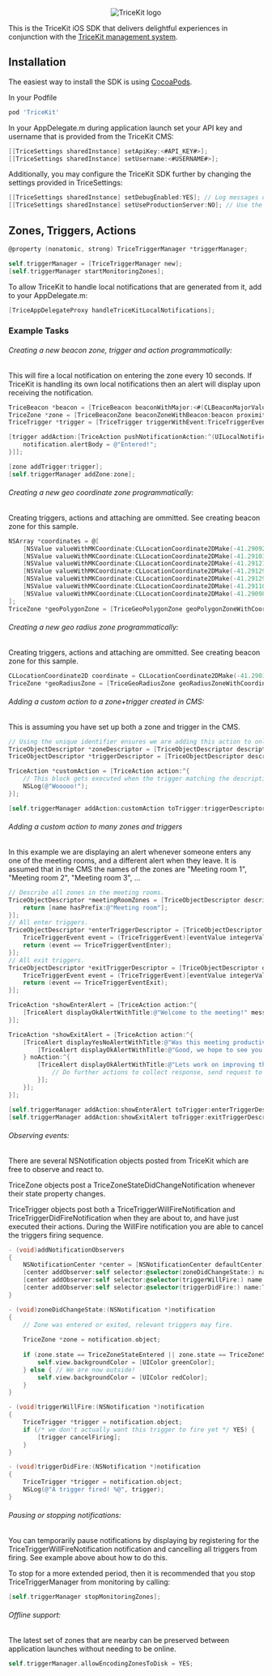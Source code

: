 <p align="center"><img src="https://cloud.githubusercontent.com/assets/6678136/6930126/f54d239c-d85c-11e4-8e1c-3e156646b969.png" alt="TriceKit logo" /></p>

This is the TriceKit iOS SDK that delivers delightful experiences in conjunction with the [TriceKit management system](http://tricekit.com).

## Installation

The easiest way to install the SDK is using [CocoaPods](http://cocoapods.org).

In your Podfile

```ruby
pod 'TriceKit'
```

In your AppDelegate.m during application launch set your API key and username that is provided from the TriceKit CMS:

```objective-c
[[TriceSettings sharedInstance] setApiKey:<#API_KEY#>];
[[TriceSettings sharedInstance] setUsername:<#USERNAME#>];
```

Additionally, you may configure the TriceKit SDK further by changing the settings provided in TriceSettings:

```objective-c
[[TriceSettings sharedInstance] setDebugEnabled:YES]; // Log messages out to console.
[[TriceSettings sharedInstance] setUseProductionServer:NO]; // Use the testing server.
```

## Zones, Triggers, Actions

```objective-c
@property (nonatomic, strong) TriceTriggerManager *triggerManager;

self.triggerManager = [TriceTriggerManager new];
[self.triggerManager startMonitoringZones];
```

To allow TriceKit to handle local notifications that are generated from it, add to your AppDelegate.m:

```objective-c
[TriceAppDelegateProxy handleTriceKitLocalNotifications];
```

### Example Tasks

###### Creating a new beacon zone, trigger and action programmatically:

This will fire a local notification on entering the zone every 10 seconds. If TriceKit is handling its own local notifications then an alert will display upon receiving the notification.

```objective-c
TriceBeacon *beacon = [TriceBeacon beaconWithMajor:<#(CLBeaconMajorValue)#> minor:<#(CLBeaconMinorValue)#> proximityUuid:<#(NSUUID *)#>];
TriceZone *zone = [TriceBeaconZone beaconZoneWithBeacon:beacon proximity:CLProximityImmediate];
TriceTrigger *trigger = [TriceTrigger triggerWithEvent:TriceTriggerEventEnter frequency:10 limit:0];

[trigger addAction:[TriceAction pushNotificationAction:^(UILocalNotification *notification) {
    notification.alertBody = @"Entered!";
}]];

[zone addTrigger:trigger];
[self.triggerManager addZone:zone];
```

###### Creating a new geo coordinate zone programmatically:

Creating triggers, actions and attaching are ommitted. See creating beacon zone for this sample.

```objective-c
NSArray *coordinates = @[
    [NSValue valueWithMKCoordinate:CLLocationCoordinate2DMake(-41.290923539344, 174.77681817021)],
    [NSValue valueWithMKCoordinate:CLLocationCoordinate2DMake(-41.291038412930, 174.77658750024)],
    [NSValue valueWithMKCoordinate:CLLocationCoordinate2DMake(-41.291215761226, 174.77654726710)],
    [NSValue valueWithMKCoordinate:CLLocationCoordinate2DMake(-41.291294358613, 174.77689058986)],
    [NSValue valueWithMKCoordinate:CLLocationCoordinate2DMake(-41.291294358613, 174.77718295064)],
    [NSValue valueWithMKCoordinate:CLLocationCoordinate2DMake(-41.291104918598, 174.77717490401)],
    [NSValue valueWithMKCoordinate:CLLocationCoordinate2DMake(-41.290988029803, 174.77703811135)]
];
TriceZone *geoPolygonZone = [TriceGeoPolygonZone geoPolygonZoneWithCoordinates:coordinates];
```

###### Creating a new geo radius zone programmatically:

Creating triggers, actions and attaching are ommitted. See creating beacon zone for this sample.

```objective-c
CLLocationCoordinate2D coordinate = CLLocationCoordinate2DMake(-41.290384160865536, 174.77760503743434);
TriceZone *geoRadiusZone = [TriceGeoRadiusZone geoRadiusZoneWithCoordinate:coordinate radius:20];
```

###### Adding a custom action to a zone+trigger created in CMS:

This is assuming you have set up both a zone and trigger in the CMS.

```objective-c
// Using the unique identifier ensures we are adding this action to only one specific trigger.
TriceObjectDescriptor *zoneDescriptor = [TriceObjectDescriptor descriptorWithUid:<#(NSString *)#>];
TriceObjectDescriptor *triggerDescriptor = [TriceObjectDescriptor descriptorWithUid:<#(NSString *)#>];

TriceAction *customAction = [TriceAction action:^{
    // This block gets executed when the trigger matching the description fires.
    NSLog(@"Wooooo!");
}];

[self.triggerManager addAction:customAction toTrigger:triggerDescriptor zone:zoneDescriptor];
```

###### Adding a custom action to many zones and triggers

In this example we are displaying an alert whenever someone enters any one of the meeting rooms, and a different alert when they leave. It is assumed that in the CMS the names of the zones are "Meeting room 1", "Meeting room 2", "Meeting room 3", ...

```objective-c
// Describe all zones in the meeting rooms.
TriceObjectDescriptor *meetingRoomZones = [TriceObjectDescriptor descriptorWithKey:@"name" passingTest:^BOOL(NSString *name) {
    return [name hasPrefix:@"Meeting room"];
}];
// All enter triggers.
TriceObjectDescriptor *enterTriggerDescriptor = [TriceObjectDescriptor descriptorWithKey:@"event" passingTest:^BOOL(NSNumber *eventValue) {
    TriceTriggerEvent event = (TriceTriggerEvent)[eventValue integerValue];
    return (event == TriceTriggerEventEnter);
}];
// All exit triggers.
TriceObjectDescriptor *exitTriggerDescriptor = [TriceObjectDescriptor descriptorWithKey:@"event" passingTest:^BOOL(NSNumber *eventValue) {
    TriceTriggerEvent event = (TriceTriggerEvent)[eventValue integerValue];
    return (event == TriceTriggerEventExit);
}];

TriceAction *showEnterAlert = [TriceAction action:^{
    [TriceAlert displayOkAlertWithTitle:@"Welcome to the meeting!" message:nil okAction:nil];
}];

TriceAction *showExitAlert = [TriceAction action:^{
    [TriceAlert displayYesNoAlertWithTitle:@"Was this meeting productive for you?" message:nil yesAction:^{
        [TriceAlert displayOkAlertWithTitle:@"Good, we hope to see you next time!" message:nil okAction:nil];
    } noAction:^{
        [TriceAlert displayOkAlertWithTitle:@"Lets work on improving that." message:@"We will collect this response to improve your experience." okAction:^{
            // Do further actions to collect response, send request to server, perhaps display a new view controller...
        }];
    }];
}];

[self.triggerManager addAction:showEnterAlert toTrigger:enterTriggerDescriptor zone:meetingRoomZones];
[self.triggerManager addAction:showExitAlert toTrigger:exitTriggerDescriptor zone:meetingRoomZones];
```

###### Observing events:

There are several NSNotification objects posted from TriceKit which are free to observe and react to.

TriceZone objects post a TriceZoneStateDidChangeNotification whenever their state property changes.

TriceTrigger objects post both a TriceTriggerWillFireNotification and TriceTriggerDidFireNotification when they are about to, and have just executed their actions. During the WillFire notification you are able to cancel the triggers firing sequence.

```objective-c
- (void)addNotificationObservers
{
    NSNotificationCenter *center = [NSNotificationCenter defaultCenter];
    [center addObserver:self selector:@selector(zoneDidChangeState:) name:TriceZoneStateDidChangeNotification object:nil];
    [center addObserver:self selector:@selector(triggerWillFire:) name:TriceTriggerWillFireNotification object:nil];
    [center addObserver:self selector:@selector(triggerDidFire:) name:TriceTriggerDidFireNotification object:nil];
}

- (void)zoneDidChangeState:(NSNotification *)notification
{
    // Zone was entered or exited, relevant triggers may fire.
    
    TriceZone *zone = notification.object;
    
    if (zone.state == TriceZoneStateEntered || zone.state == TriceZoneStateDwelling) { // We are now inside!
        self.view.backgroundColor = [UIColor greenColor];
    } else { // We are now outside!
        self.view.backgroundColor = [UIColor redColor];
    }
}

- (void)triggerWillFire:(NSNotification *)notification
{
    TriceTrigger *trigger = notification.object;
    if (/* we don't actually want this trigger to fire yet */ YES) {
        [trigger cancelFiring];
    }
}

- (void)triggerDidFire:(NSNotification *)notification
{
    TriceTrigger *trigger = notification.object;
    NSLog(@"A trigger fired! %@", trigger);
}
```

###### Pausing or stopping notifications:

You can temporarily pause notifications by displaying by registering for the TriceTriggerWillFireNotification notification and cancelling all triggers from firing. See example above about how to do this.

To stop for a more extended period, then it is recommended that you stop TriceTriggerManager from monitoring by calling:

```objective-c
[self.triggerManager stopMonitoringZones];
```

###### Offline support:

The latest set of zones that are nearby can be preserved between application launches without needing to be online.

```objective-c
self.triggerManager.allowEncodingZonesToDisk = YES;
```


